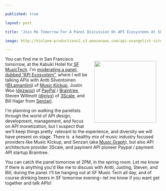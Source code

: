 ---
published: true
layout: post
title: 'Join Me Tomorrow For A Panel Discussion On API Ecosystems At SF MusicTech'
image: http://kinlane-productions2.s3.amazonaws.com/api-evangelist-site/blog/sfmusictech-logo-nodate-300x300.png
---

<p><a href="http://www.sfmusictech.com"><img style="padding: 15px;" src="https://kinlane-productions2.s3.amazonaws.com/api-evangelist-site/blog/sfmusictech-logo-nodate-300x300.png" alt="" width="200" align="right" /></a>
<p>You can find me in San Francisco tomorrow, at the Kabuki Hotel for<a href="http://www.sfmusictech.com"> SF MusicTech</a>. I'm <a href="http://www.sfmusictech.com/schedule/">moderating a panel, dubbed &ldquo;API Ecosystem&rdquo;</a>,  where I will be talking APis with Antti Silventoinen (<a href="https://twitter.com/Lamantiini">@Lamantiini</a>) of <a href="https://www.musickickup.com/">Music Kickup</a>, Justin Woo (<a href="https://twitter.com/jzwoo">@jzwoo</a>) of <a href="https://developer.paypal.com/">PayPal</a> / <a href="https://www.braintreepayments.com/">Braintree</a>, Steven Willmott (<a href="https://twitter.com/njyx">@njyx</a>) of <a href="https://www.3scale.net/">3Scale</a>, and Bill Hajjar from <a href="http://corp.senzari.com/">Senzari</a>.
<p>I'm planning on walking the panelists through the world of API design, development, management, and focus on API monetization, but I suspect that we'll keep things pretty &nbsp;relevant to the experience, and diversity we will have present on stage. There is &nbsp;a healthy mix of music industry focused providers like Music Kickup, and Senzari (aka <a href="https://developer.musicgraph.com/">Music Graph</a>), but also API architecture provider 3Scale, and payment API pioneer Paypal / payment API startup Braintree.
<p>You can catch the panel tomorrow at 2PM, in the spring room. Let me know if there is anything you'd like me to discuss with Antti, Justing, Steven, and Bill, during the panel. I&rsquo;ll be hanging out at SF Music Tech all day, and of course drinking beers in SF tomorrow evening--let me know if you want get together and talk APIs!

